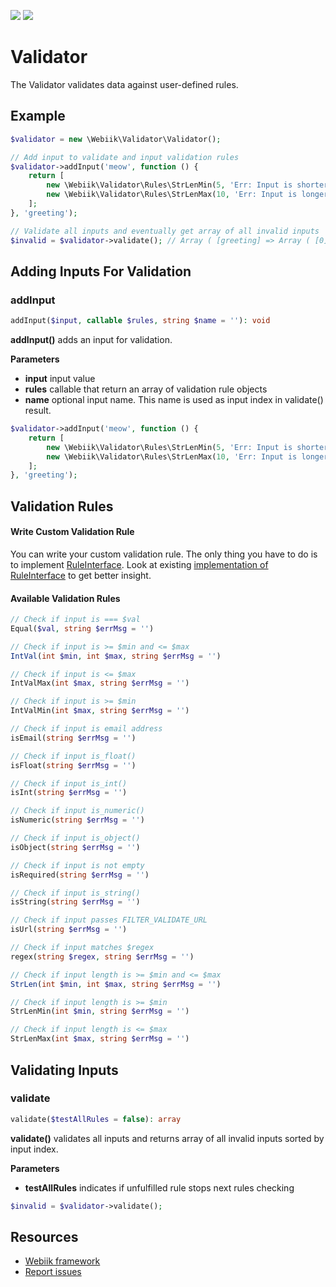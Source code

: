 <p align="left">
<img src="https://img.shields.io/packagist/l/webiik/webiik.svg"/>
<img src="https://img.shields.io/badge/dependencies-0-brightgreen.svg"/>
</p>

Validator
=========
The Validator validates data against user-defined rules.

Example
-------
```php
$validator = new \Webiik\Validator\Validator();

// Add input to validate and input validation rules
$validator->addInput('meow', function () {
    return [
        new \Webiik\Validator\Rules\StrLenMin(5, 'Err: Input is shorter than 5 chars.'),
        new \Webiik\Validator\Rules\StrLenMax(10, 'Err: Input is longer than 10 chars.'),
    ];
}, 'greeting');

// Validate all inputs and eventually get array of all invalid inputs
$invalid = $validator->validate(); // Array ( [greeting] => Array ( [0] => Err: Input is shorter than 5 chars. ) ) 
```

Adding Inputs For Validation
----------------------------
### addInput
```php
addInput($input, callable $rules, string $name = ''): void
```
**addInput()** adds an input for validation.

**Parameters**
* **input** input value
* **rules** callable that return an array of validation rule objects
* **name** optional input name. This name is used as input index in validate() result.  
```php
$validator->addInput('meow', function () {
    return [
        new \Webiik\Validator\Rules\StrLenMin(5, 'Err: Input is shorter than 5 chars.'),
        new \Webiik\Validator\Rules\StrLenMax(10, 'Err: Input is longer than 10 chars.'),
    ];
}, 'greeting');
```

Validation Rules
----------------
#### Write Custom Validation Rule

You can write your custom validation rule. The only thing you have to do is to implement [RuleInterface](Rules/RuleInterface.php). Look at existing [implementation of RuleInterface](Rules/Equal.php) to get better insight.

#### Available Validation Rules
```php
// Check if input is === $val
Equal($val, string $errMsg = '')
```
```php
// Check if input is >= $min and <= $max
IntVal(int $min, int $max, string $errMsg = '')
```
```php
// Check if input is <= $max
IntValMax(int $max, string $errMsg = '')
```
```php
// Check if input is >= $min
IntValMin(int $max, string $errMsg = '')
```
```php
// Check if input is email address
isEmail(string $errMsg = '')
```
```php
// Check if input is_float()
isFloat(string $errMsg = '')
```
```php
// Check if input is_int()
isInt(string $errMsg = '')
```
```php
// Check if input is_numeric()
isNumeric(string $errMsg = '')
```
```php
// Check if input is_object()
isObject(string $errMsg = '')
```
```php
// Check if input is not empty
isRequired(string $errMsg = '')
```
```php
// Check if input is_string()
isString(string $errMsg = '')
```
```php
// Check if input passes FILTER_VALIDATE_URL
isUrl(string $errMsg = '')
```
```php
// Check if input matches $regex
regex(string $regex, string $errMsg = '')
```
```php
// Check if input length is >= $min and <= $max
StrLen(int $min, int $max, string $errMsg = '')
```
```php
// Check if input length is >= $min
StrLenMin(int $min, string $errMsg = '')
```
```php
// Check if input length is <= $max
StrLenMax(int $max, string $errMsg = '')
```

Validating Inputs
-----------------
### validate
```php
validate($testAllRules = false): array
```
**validate()** validates all inputs and returns array of all invalid inputs sorted by input index.

**Parameters**
* **testAllRules** indicates if unfulfilled rule stops next rules checking
```php
$invalid = $validator->validate();
```

Resources
---------
* [Webiik framework][1]
* [Report issues][2]

[1]: https://github.com/webiik/webiik
[2]: https://github.com/webiik/webiik-components/issues